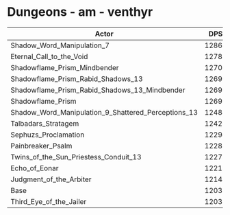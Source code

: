 # Dungeons - am - venthyr
| Actor | DPS | Increase |
|---|:---:|:---:|
|Shadow_Word_Manipulation_7|12866|6.92%|
|Eternal_Call_to_the_Void|12788|6.27%|
|Shadowflame_Prism_Mindbender|12706|5.59%|
|Shadowflame_Prism_Rabid_Shadows_13|12697|5.52%|
|Shadowflame_Prism_Rabid_Shadows_13_Mindbender|12697|5.52%|
|Shadowflame_Prism|12695|5.50%|
|Shadow_Word_Manipulation_9_Shattered_Perceptions_13|12484|3.75%|
|Talbadars_Stratagem|12420|3.22%|
|Sephuzs_Proclamation|12294|2.17%|
|Painbreaker_Psalm|12281|2.06%|
|Twins_of_the_Sun_Priestess_Conduit_13|12278|2.04%|
|Echo_of_Eonar|12218|1.54%|
|Judgment_of_the_Arbiter|12144|0.92%|
|Base|12033|0.00%|
|Third_Eye_of_the_Jailer|12033|0.00%|

